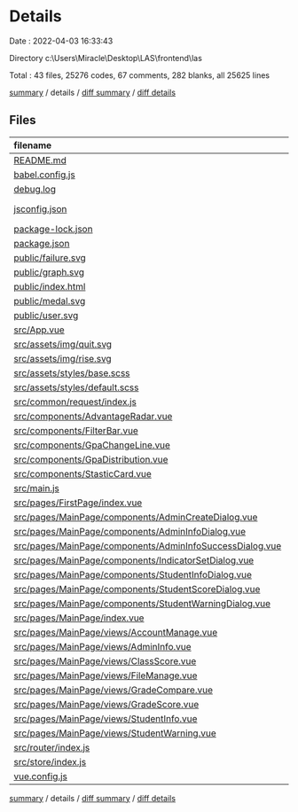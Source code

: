 # Details

Date : 2022-04-03 16:33:43

Directory c:\Users\Miracle\Desktop\LAS\frontend\las

Total : 43 files,  25276 codes, 67 comments, 282 blanks, all 25625 lines

[summary](results.md) / details / [diff summary](diff.md) / [diff details](diff-details.md)

## Files
| filename | language | code | comment | blank | total |
| :--- | :--- | ---: | ---: | ---: | ---: |
| [README.md](/README.md) | Markdown | 19 | 0 | 6 | 25 |
| [babel.config.js](/babel.config.js) | JavaScript | 5 | 0 | 1 | 6 |
| [debug.log](/debug.log) | Log | 2 | 0 | 1 | 3 |
| [jsconfig.json](/jsconfig.json) | JSON with Comments | 8 | 12 | 0 | 20 |
| [package-lock.json](/package-lock.json) | JSON | 21,233 | 0 | 1 | 21,234 |
| [package.json](/package.json) | JSON | 52 | 0 | 1 | 53 |
| [public/failure.svg](/public/failure.svg) | XML | 1 | 0 | 0 | 1 |
| [public/graph.svg](/public/graph.svg) | XML | 1 | 0 | 0 | 1 |
| [public/index.html](/public/index.html) | HTML | 16 | 1 | 1 | 18 |
| [public/medal.svg](/public/medal.svg) | XML | 1 | 0 | 0 | 1 |
| [public/user.svg](/public/user.svg) | XML | 1 | 0 | 0 | 1 |
| [src/App.vue](/src/App.vue) | Vue | 21 | 0 | 5 | 26 |
| [src/assets/img/quit.svg](/src/assets/img/quit.svg) | XML | 1 | 0 | 0 | 1 |
| [src/assets/img/rise.svg](/src/assets/img/rise.svg) | XML | 1 | 0 | 0 | 1 |
| [src/assets/styles/base.scss](/src/assets/styles/base.scss) | SCSS | 15 | 0 | 0 | 15 |
| [src/assets/styles/default.scss](/src/assets/styles/default.scss) | SCSS | 4 | 4 | 3 | 11 |
| [src/common/request/index.js](/src/common/request/index.js) | JavaScript | 201 | 32 | 21 | 254 |
| [src/components/AdvantageRadar.vue](/src/components/AdvantageRadar.vue) | Vue | 137 | 4 | 8 | 149 |
| [src/components/FilterBar.vue](/src/components/FilterBar.vue) | Vue | 87 | 0 | 4 | 91 |
| [src/components/GpaChangeLine.vue](/src/components/GpaChangeLine.vue) | Vue | 86 | 0 | 6 | 92 |
| [src/components/GpaDistribution.vue](/src/components/GpaDistribution.vue) | Vue | 135 | 2 | 11 | 148 |
| [src/components/StasticCard.vue](/src/components/StasticCard.vue) | Vue | 146 | 1 | 15 | 162 |
| [src/main.js](/src/main.js) | JavaScript | 8 | 2 | 2 | 12 |
| [src/pages/FirstPage/index.vue](/src/pages/FirstPage/index.vue) | Vue | 135 | 0 | 11 | 146 |
| [src/pages/MainPage/components/AdminCreateDialog.vue](/src/pages/MainPage/components/AdminCreateDialog.vue) | Vue | 113 | 0 | 4 | 117 |
| [src/pages/MainPage/components/AdminInfoDialog.vue](/src/pages/MainPage/components/AdminInfoDialog.vue) | Vue | 119 | 0 | 4 | 123 |
| [src/pages/MainPage/components/AdminInfoSuccessDialog.vue](/src/pages/MainPage/components/AdminInfoSuccessDialog.vue) | Vue | 121 | 0 | 4 | 125 |
| [src/pages/MainPage/components/IndicatorSetDialog.vue](/src/pages/MainPage/components/IndicatorSetDialog.vue) | Vue | 143 | 1 | 12 | 156 |
| [src/pages/MainPage/components/StudentInfoDialog.vue](/src/pages/MainPage/components/StudentInfoDialog.vue) | Vue | 158 | 0 | 10 | 168 |
| [src/pages/MainPage/components/StudentScoreDialog.vue](/src/pages/MainPage/components/StudentScoreDialog.vue) | Vue | 314 | 0 | 27 | 341 |
| [src/pages/MainPage/components/StudentWarningDialog.vue](/src/pages/MainPage/components/StudentWarningDialog.vue) | Vue | 28 | 1 | 4 | 33 |
| [src/pages/MainPage/index.vue](/src/pages/MainPage/index.vue) | Vue | 205 | 0 | 19 | 224 |
| [src/pages/MainPage/views/AccountManage.vue](/src/pages/MainPage/views/AccountManage.vue) | Vue | 92 | 0 | 5 | 97 |
| [src/pages/MainPage/views/AdminInfo.vue](/src/pages/MainPage/views/AdminInfo.vue) | Vue | 194 | 0 | 8 | 202 |
| [src/pages/MainPage/views/ClassScore.vue](/src/pages/MainPage/views/ClassScore.vue) | Vue | 291 | 6 | 16 | 313 |
| [src/pages/MainPage/views/FileManage.vue](/src/pages/MainPage/views/FileManage.vue) | Vue | 233 | 0 | 12 | 245 |
| [src/pages/MainPage/views/GradeCompare.vue](/src/pages/MainPage/views/GradeCompare.vue) | Vue | 226 | 0 | 15 | 241 |
| [src/pages/MainPage/views/GradeScore.vue](/src/pages/MainPage/views/GradeScore.vue) | Vue | 335 | 0 | 16 | 351 |
| [src/pages/MainPage/views/StudentInfo.vue](/src/pages/MainPage/views/StudentInfo.vue) | Vue | 120 | 0 | 5 | 125 |
| [src/pages/MainPage/views/StudentWarning.vue](/src/pages/MainPage/views/StudentWarning.vue) | Vue | 189 | 1 | 17 | 207 |
| [src/router/index.js](/src/router/index.js) | JavaScript | 62 | 0 | 4 | 66 |
| [src/store/index.js](/src/store/index.js) | JavaScript | 13 | 0 | 2 | 15 |
| [vue.config.js](/vue.config.js) | JavaScript | 4 | 0 | 1 | 5 |

[summary](results.md) / details / [diff summary](diff.md) / [diff details](diff-details.md)
